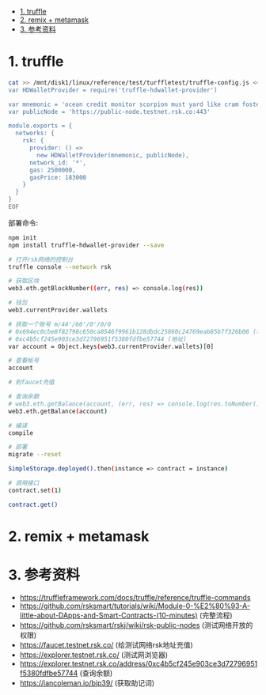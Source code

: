 <!-- TOC -->

- [1. truffle](#1-truffle)
- [2. remix + metamask](#2-remix--metamask)
- [3. 参考资料](#3-参考资料)

<!-- /TOC -->


<a id="markdown-1-truffle" name="1-truffle"></a>
# 1. truffle

```bash
cat >> /mnt/disk1/linux/reference/test/turffletest/truffle-config.js << EOF
var HDWalletProvider = require('truffle-hdwallet-provider')

var mnemonic = 'ocean credit monitor scorpion must yard like cram foster blade system devote'
var publicNode = 'https://public-node.testnet.rsk.co:443'

module.exports = {
  networks: {
    rsk: {
      provider: () =>
        new HDWalletProvider(mnemonic, publicNode),
      network_id: '*',
      gas: 2500000,
      gasPrice: 183000
    }
  }
}
EOF
```

部署命令:



```bash
npm init
npm install truffle-hdwallet-provider --save

# 打开rsk网络的控制台
truffle console --network rsk

# 获取区块
web3.eth.getBlockNumber((err, res) => console.log(res))

# 钱包
web3.currentProvider.wallets

# 获取一个账号 m/44'/60'/0'/0/0
# 0x694ec0cbe8f82798c650ca8546f9961b128dbdc25860c24769eab85b7f326b06 (私钥)
# 0xc4b5cf245e903ce3d72796951f5380fdfbe57744 (地址)
var account = Object.keys(web3.currentProvider.wallets)[0]

# 查看帐号
account

# 到faucet充值

# 查询余额
# web3.eth.getBalance(account, (err, res) => console.log(res.toNumber()))
web3.eth.getBalance(account)

# 编译
compile

# 部署
migrate --reset

SimpleStorage.deployed().then(instance => contract = instance)

# 调用接口
contract.set(1)

contract.get()
```

<a id="markdown-2-remix--metamask" name="2-remix--metamask"></a>
# 2. remix + metamask

<a id="markdown-3-参考资料" name="3-参考资料"></a>
# 3. 参考资料

* https://truffleframework.com/docs/truffle/reference/truffle-commands
* https://github.com/rsksmart/tutorials/wiki/Module-0-%E2%80%93-A-little-about-DApps-and-Smart-Contracts-(10-minutes) (完整流程) 
* https://github.com/rsksmart/rskj/wiki/rsk-public-nodes (测试网络开放的权限)
* https://faucet.testnet.rsk.co/ (给测试网络rsk地址充值)
* https://explorer.testnet.rsk.co/ (测试网浏览器)
* https://explorer.testnet.rsk.co/address/0xc4b5cf245e903ce3d72796951f5380fdfbe57744 (查询余额)
* https://iancoleman.io/bip39/ (获取助记词)
